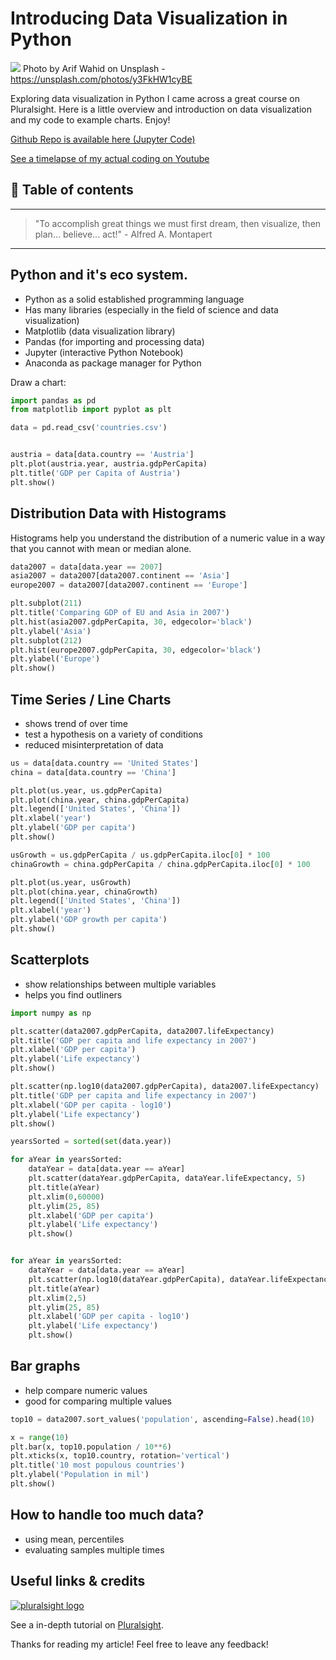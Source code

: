 # Introducing Data Visualization in Python

[<img src="https://images.unsplash.com/photo-1495639867387-5423d6811583?dpr=1&auto=compress,format&fit=crop&w=2550&h=&q=80&cs=tinysrgb&crop=">](
https://unsplash.com/photos/y3FkHW1cyBE)
Photo by Arif Wahid on Unsplash - https://unsplash.com/photos/y3FkHW1cyBE


Exploring  data visualization in Python I came across a great course on Pluralsight. Here is a little overview and introduction on data visualization and my code to example charts. Enjoy!


[Github Repo is available here (Jupyter Code)](https://github.com/DDCreationStudios/pythonDataVis)

[See a timelapse of my actual coding on Youtube](https://www.youtube.com/watch?v=o9sItbGtFRQ)

## 📄 Table of contents


---
>"To accomplish great things we must first dream, then visualize, then plan... believe... act!" - Alfred A. Montapert
---

## Python and it's eco system.

- Python as a solid established programming language
- Has many libraries (especially in the field of science and data visualization)
- Matplotlib (data visualization library)
- Pandas (for importing and processing data)
- Jupyter (interactive Python Notebook)
- Anaconda as package manager for Python

Draw a chart:
```python
import pandas as pd
from matplotlib import pyplot as plt

data = pd.read_csv('countries.csv')


austria = data[data.country == 'Austria']
plt.plot(austria.year, austria.gdpPerCapita)
plt.title('GDP per Capita of Austria')
plt.show()
```

## Distribution Data with Histograms

Histograms help you understand the distribution of a numeric value in a way that you cannot with mean or median alone.


```python
data2007 = data[data.year == 2007]
asia2007 = data2007[data2007.continent == 'Asia']
europe2007 = data2007[data2007.continent == 'Europe']

plt.subplot(211)
plt.title('Comparing GDP of EU and Asia in 2007')
plt.hist(asia2007.gdpPerCapita, 30, edgecolor='black')
plt.ylabel('Asia')
plt.subplot(212)
plt.hist(europe2007.gdpPerCapita, 30, edgecolor='black')
plt.ylabel('Europe')
plt.show()
```






## Time Series / Line Charts

- shows trend of over time
- test a hypothesis on a variety of conditions
- reduced misinterpretation of data


```python
us = data[data.country == 'United States']
china = data[data.country == 'China']

plt.plot(us.year, us.gdpPerCapita)
plt.plot(china.year, china.gdpPerCapita)
plt.legend(['United States', 'China'])
plt.xlabel('year')
plt.ylabel('GDP per capita')
plt.show()

usGrowth = us.gdpPerCapita / us.gdpPerCapita.iloc[0] * 100
chinaGrowth = china.gdpPerCapita / china.gdpPerCapita.iloc[0] * 100

plt.plot(us.year, usGrowth)
plt.plot(china.year, chinaGrowth)
plt.legend(['United States', 'China'])
plt.xlabel('year')
plt.ylabel('GDP growth per capita')
plt.show()
```



## Scatterplots

- show relationships between multiple variables
- helps you find outliners

```python
import numpy as np

plt.scatter(data2007.gdpPerCapita, data2007.lifeExpectancy)
plt.title('GDP per capita and life expectancy in 2007')
plt.xlabel('GDP per capita')
plt.ylabel('Life expectancy')
plt.show()

plt.scatter(np.log10(data2007.gdpPerCapita), data2007.lifeExpectancy)
plt.title('GDP per capita and life expectancy in 2007')
plt.xlabel('GDP per capita - log10')
plt.ylabel('Life expectancy')
plt.show()

yearsSorted = sorted(set(data.year))

for aYear in yearsSorted:
    dataYear = data[data.year == aYear]
    plt.scatter(dataYear.gdpPerCapita, dataYear.lifeExpectancy, 5)
    plt.title(aYear)
    plt.xlim(0,60000)
    plt.ylim(25, 85)
    plt.xlabel('GDP per capita')
    plt.ylabel('Life expectancy')
    plt.show()


for aYear in yearsSorted:
    dataYear = data[data.year == aYear]
    plt.scatter(np.log10(dataYear.gdpPerCapita), dataYear.lifeExpectancy, 5)
    plt.title(aYear)
    plt.xlim(2,5)
    plt.ylim(25, 85)
    plt.xlabel('GDP per capita - log10')
    plt.ylabel('Life expectancy')
    plt.show()

```



## Bar graphs

- help compare numeric values
- good for comparing multiple values



```python
top10 = data2007.sort_values('population', ascending=False).head(10)

x = range(10)
plt.bar(x, top10.population / 10**6)
plt.xticks(x, top10.country, rotation='vertical')
plt.title('10 most populous countries')
plt.ylabel('Population in mil')
plt.show()
```


## How to handle too much data?

- using mean, percentiles
- evaluating samples multiple times




## Useful links & credits


[![pluralsight logo](https://www.pluralsight.com/content/dam/pluralsight/newsroom/brand-assets/logos/pluralsight-logo-hor-color-1@2x.png)](https://www.pluralsight.com/)

See a in-depth tutorial on [Pluralsight](https://www.pluralsight.com/).



Thanks for reading my article! Feel free to leave any feedback! 


<!-- Written by Daniel Deutsch (deudan1010@gmail.com) -->
